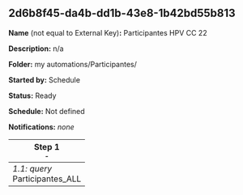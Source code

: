 ## 2d6b8f45-da4b-dd1b-43e8-1b42bd55b813

**Name** (not equal to External Key)**:** Participantes HPV CC 22

**Description:** n/a

**Folder:** my automations/Participantes/

**Started by:** Schedule

**Status:** Ready

**Schedule:** Not defined

**Notifications:** _none_


| Step 1<br>_<small>-</small>_ |
| --- |
| _1.1: query_<br>Participantes_ALL |
